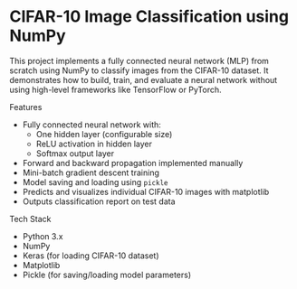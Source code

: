 # CIFAR-10 Image Classification using NumPy

This project implements a fully connected neural network (MLP) from scratch using NumPy to classify images from the CIFAR-10 dataset. It demonstrates how to build, train, and evaluate a neural network without using high-level frameworks like TensorFlow or PyTorch.


Features

- Fully connected neural network with:
  - One hidden layer (configurable size)
  - ReLU activation in hidden layer
  - Softmax output layer
- Forward and backward propagation implemented manually
- Mini-batch gradient descent training
- Model saving and loading using `pickle`
- Predicts and visualizes individual CIFAR-10 images with matplotlib
- Outputs classification report on test data


Tech Stack

- Python 3.x
- NumPy
- Keras (for loading CIFAR-10 dataset)
- Matplotlib
- Pickle (for saving/loading model parameters)



